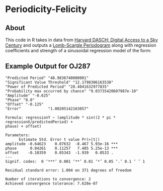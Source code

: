 # Periodicity-Felicity

## About

This code in R takes in data from [Harvard DASCH: Digital Access to a Sky Century](http://dasch.rc.fas.harvard.edu/lightcurve.php) and outputs 
a [Lomb-Scargle Periodogram](https://cran.r-project.org/web/packages/lomb/lomb.pdf) along with regression coefficients and strength of a sinusoidal 
regression model of the form:

## Example Output for OJ287

    "Predicted Period" "48.9836740000001"
    "Significant Value Threshold" "12.1798306163538"           
    "Power of Predicted Period" "28.4041632977835"         
    "Probability max occurred by chance" "9.03735420607987e-10"              
    "Amplitude" "-0.625"   
    "Phase" "0.8"  
    "Offset" "-0.125"
    "Error"            "1.00205142163057"

    Formula: regressionY ~ (amplitude * sin((2 * pi * regressionX/predictedPeriod) + 
    phase) + offset)

    Parameters:
          Estimate Std. Error t value Pr(>|t|)    
    amplitude -0.64623    0.07632  -8.467 5.93e-16 ***
    phase      0.84261    0.11257   7.485 5.25e-13 ***
    offset    -0.10359    0.05343  -1.939   0.0533 .  
    ---
    Signif. codes:  0 ‘***’ 0.001 ‘**’ 0.01 ‘*’ 0.05 ‘.’ 0.1 ‘ ’ 1

    Residual standard error: 1.004 on 371 degrees of freedom

    Number of iterations to convergence: 2 
    Achieved convergence tolerance: 7.628e-07

